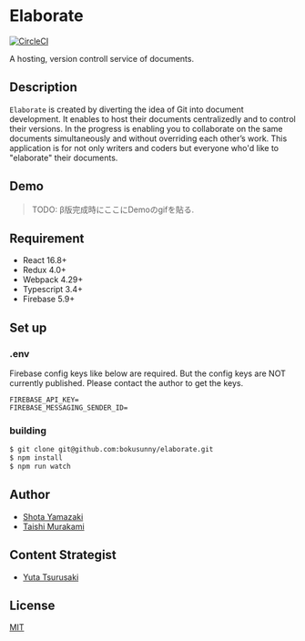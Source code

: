 <!-- statusの読み取り専用tokenなのでベタ書きで大丈夫-->
# Elaborate
[![CircleCI](https://circleci.com/gh/bokusunny/elaborate/tree/master.svg?style=svg&circle-token=8d7544d8acf5f6087de4c29987d454e2a9957357)](https://circleci.com/gh/bokusunny/elaborate/tree/master)

A hosting, version controll service of documents. 

## Description
`Elaborate` is created by diverting the idea of Git into document development. It enables to host their documents centralizedly and to control their versions. In the progress is enabling you to collaborate on the same documents simultaneously and without overriding each other’s work. This application is for not only writers and coders but everyone who'd like to "elaborate" their documents.
## Demo
> TODO: β版完成時にここにDemoのgifを貼る.

## Requirement
- React 16.8+
- Redux 4.0+
- Webpack 4.29+
- Typescript 3.4+
- Firebase 5.9+

## Set up

### .env
Firebase config keys like below are required. But the config keys are NOT currently published. Please contact the author to get the keys.

```
FIREBASE_API_KEY=
FIREBASE_MESSAGING_SENDER_ID=
```
 
### building
```sh
$ git clone git@github.com:bokusunny/elaborate.git
$ npm install
$ npm run watch
```

## Author
- [Shota Yamazaki](https://github.com/sy-tencho)
- [Taishi Murakami](https://github.com/bokusunny)

## Content Strategist
- [Yuta Tsurusaki](https://github.com/yuta-tsurusaki)

## License
[MIT](http://b4b4r07.mit-license.org)
